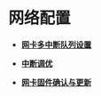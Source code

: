 # 网络配置<a name="ZH-CN_TOPIC_0263913269"></a>

-   **[网卡多中断队列设置](网卡多中断队列设置.md)**  

-   **[中断调优](中断调优.md)**  

-   **[网卡固件确认与更新](网卡固件确认与更新.md)**  


